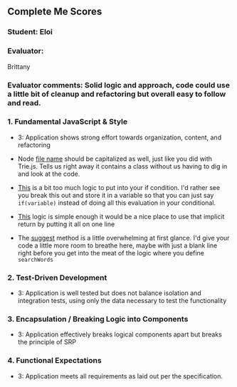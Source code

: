 ## Complete Me Scores
### Student: Eloi

### Evaluator:
Brittany

### Evaluator comments: Solid logic and approach, code could use a little bit of cleanup and refactoring but overall easy to follow and read.


### 1. Fundamental JavaScript & Style

* 3:  Application shows strong effort towards organization, content, and refactoring

* Node [file name](https://github.com/eloimercado/complete-me/blob/master/lib/node.js) should be capitalized as well, just like you did with Trie.js. Tells us right away it contains a class without us having to dig in and look at the code.

* [This](https://github.com/eloimercado/complete-me/blob/master/lib/Trie.js#L34) is a bit too much logic to put into your if condition. I'd rather see you break this out and store it in a variable so that you can just say `if(variable)` instead of doing all this evaluation in your conditional.

* [This](https://github.com/eloimercado/complete-me/blob/master/lib/Trie.js#L69-L71) logic is simple enough it would be a nice place to use that implicit return by putting it all on one line

* The [suggest](https://github.com/eloimercado/complete-me/blob/master/lib/Trie.js#L41-L66) method is a little overwhelming at first glance. I'd give your code a little more room to breathe here, maybe with just a blank line right before you get into the meat of the logic where you define `searchWords`

### 2. Test-Driven Development

* 3: Application is well tested but does not balance isolation and integration tests, using only the data necessary to test the functionality

### 3. Encapsulation / Breaking Logic into Components

* 3: Application effectively breaks logical components apart but breaks the principle of SRP

### 4. Functional Expectations

* 3: Application meets all requirements as laid out per the specification.
